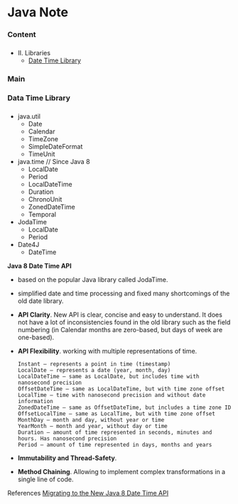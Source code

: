 # Java Note

### Content

<h3 id="content"></h3>

- II. Libraries
  - [Date Time Library](#dtli)

### Main



### Data Time Library

<h3 id="dtli"></h3>

- java.util 
  - Date
  - Calendar
  - TimeZone
  - SimpleDateFormat
  - TimeUnit
- java.time // Since Java 8
  - LocalDate
  - Period
  - LocalDateTime
  - Duration
  - ChronoUnit
  - ZonedDateTime
  - Temporal
- JodaTime
  - LocalDate
  - Period
- Date4J
  - DateTime

**Java 8 Date Time API**

- based on the popular Java library called JodaTime.

- simplified date and time processing and fixed many shortcomings of the old date library.

- **API Clarity**. New API is clear, concise and easy to understand. It does not have a lot of inconsistencies found in the old library such as the field numbering (in Calendar months are zero-based, but days of week are one-based).

- **API Flexibility**. working with multiple representations of time.

  ```
  Instant – represents a point in time (timestamp)
  LocalDate – represents a date (year, month, day)
  LocalDateTime – same as LocalDate, but includes time with nanosecond precision
  OffsetDateTime – same as LocalDateTime, but with time zone offset
  LocalTime – time with nanosecond precision and without date information
  ZonedDateTime – same as OffsetDateTime, but includes a time zone ID
  OffsetLocalTime – same as LocalTime, but with time zone offset
  MonthDay – month and day, without year or time
  YearMonth – month and year, without day or time
  Duration – amount of time represented in seconds, minutes and hours. Has nanosecond precision
  Period – amount of time represented in days, months and years
  ```

- **Immutability and Thread-Safety**.

- **Method Chaining**. Allowing to implement complex transformations in a single line of code.

References
[Migrating to the New Java 8 Date Time API](https://www.baeldung.com/migrating-to-java-8-date-time-api)